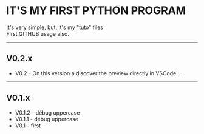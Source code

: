 # IT'S MY FIRST PYTHON PROGRAM
It's very simple, but, it's my "tuto" files  
First GITHUB usage also.


---
## V0.2.x

- V0.2 - On this version a discover the preview directly in VSCode...

---
## V0.1.x

- V0.1.2 - débug uppercase
- V0.1.1 - débug uppercase
- V0.1 - first